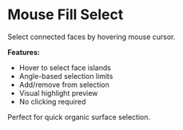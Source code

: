 # Mouse Fill Select

Select connected faces by hovering mouse cursor.

**Features:**
- Hover to select face islands
- Angle-based selection limits
- Add/remove from selection
- Visual highlight preview
- No clicking required

Perfect for quick organic surface selection.